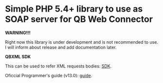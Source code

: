 Simple PHP 5.4+ library to use as SOAP server for QB Web Connector
===========================

**WARNING!!!**

Right now this library is under development and is not recommended to use. I will inform about release and add documentation later.

**QBXML SDK**

This can be used to refer XML requests bodies:
[SDK](https://developer-static.intuit.com/qbSDK-current/Common/newOSR/index.html).

Oficcial Programmer's guide (v13.0):
[guide](https://developer-static.intuit.com/qbSDK-current/doc/PDF/QBSDK_ProGuide.pdf).